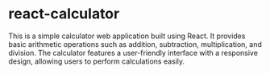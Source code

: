 # react-calculator
This is a simple calculator web application built using React. It provides basic arithmetic operations such as addition, subtraction, multiplication, and division. The calculator features a user-friendly interface with a responsive design, allowing users to perform calculations easily.
